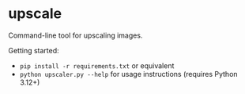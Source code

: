 # upscale
Command-line tool for upscaling images.

Getting started:
- `pip install -r requirements.txt` or equivalent
- `python upscaler.py --help` for usage instructions  (requires Python 3.12+)
